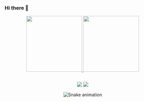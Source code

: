 ### Hi there 👋

<div align="center">
  <a href="https://github.com/VinnosHP">
  <img height="180em" src="https://github-readme-stats.vercel.app/api?username=vinnoshp&show_icons=true&theme=dracula&include_all_commits=true&count_private=true"/>
  <img height="180em" src="https://github-readme-stats.vercel.app/api/top-langs/?username=vinnoshp&layout=compact&langs_count=7&theme=dracula"/>
</div>
  
 ##
  
<div align="center"> 
  <a href = "mailto:vinihp13@gmail.com"><img src="https://img.shields.io/badge/-Gmail-%23333?style=for-the-badge&logo=gmail&logoColor=white" target="_blank"></a>
  <a href="https://www.linkedin.com/in/vinicius-hostins-pereira-066961241/" target="_blank"><img src="https://img.shields.io/badge/-LinkedIn-%230077B5?style=for-the-badge&logo=linkedin&logoColor=white" target="_blank"></a> 
</div>

<div align="center">
  
  ![Snake animation](https://github.com/VinnosHP/Vinnoshp/blob/output/github-contribution-grid-snake.svg)
  
</div>
